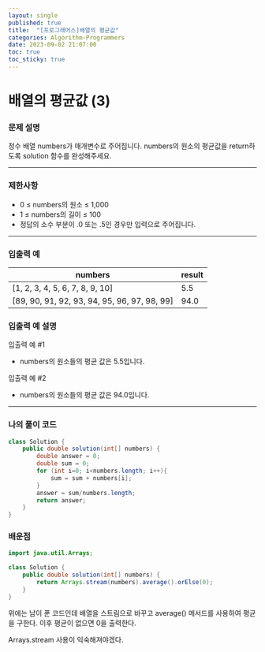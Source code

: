 ```yaml
---
layout: single
published: true
title:  "[프로그래머스]배열의 평균값"
categories: Algorithm-Programmers
date: 2023-09-02 21:07:00
toc: true
toc_sticky: true
---
```


# 배열의 평균값 (3)

### 문제 설명
정수 배열 numbers가 매개변수로 주어집니다. numbers의 원소의 평균값을 return하도록 solution 함수를 완성해주세요.

----------------

### 제한사항

* 0 ≤ numbers의 원소 ≤ 1,000
* 1 ≤ numbers의 길이 ≤ 100
* 정답의 소수 부분이 .0 또는 .5인 경우만 입력으로 주어집니다.


----------------

### 입출력 예

|numbers    |result|
|---|---|
|[1, 2, 3, 4, 5, 6, 7, 8, 9, 10]    |   5.5|
|[89, 90, 91, 92, 93, 94, 95, 96, 97, 98, 99]	|94.0|


### 입출력 예 설명

입출력 예 #1
* numbers의 원소들의 평균 값은 5.5입니다.
  
입출력 예 #2
* numbers의 원소들의 평균 값은 94.0입니다.




----------------

### 나의 풀이 코드

```java
class Solution {
    public double solution(int[] numbers) {
        double answer = 0;
        double sum = 0;
        for (int i=0; i<numbers.length; i++){
            sum = sum + numbers[i];
        }
        answer = sum/numbers.length;
        return answer;
    }
}
```
<p>

</p>



### 배운점

```java
import java.util.Arrays;

class Solution {
    public double solution(int[] numbers) {
        return Arrays.stream(numbers).average().orElse(0);
    }
}
```
<p>
위에는 남이 푼 코드인데 배열을 스트림으로 바꾸고 average() 메서드를 사용하여 평균을 구한다. 이후 평균이 없으면 0을 출력한다.
</p>

<p>
Arrays.stream 사용이 익숙해져야겠다. 
</p>

